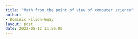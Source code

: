 ```yaml
---
title: "Math from the point of view of computer science"
author:
- Dominic Filion-Guay
layout: post
date: 2022-05-12 11:50:00
---
```

